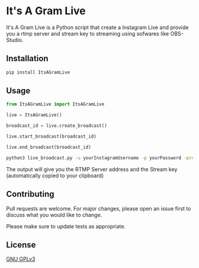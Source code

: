 # It's A Gram Live

It's A Gram Live is a Python script that create a Instagram Live and provide you a rtmp server and stream key to streaming using sofwares like OBS-Studio.

## Installation

```bash
pip install ItsAGramLive
```
## Usage

```python
from ItsAGramLive import ItsAGramLive

live = ItsAGramLive()

broadcast_id = live.create_broadcast()

live.start_broadcast(broadcast_id)

live.end_broadcast(broadcast_id)
```

```bash
python3 live_broadcast.py -u yourInstagramUsername -p yourPassword -proxy user:password@ip:port -share True
```

The output will give you the RTMP Server address and the Stream key (automatically copied to your clipboard)

## Contributing
Pull requests are welcome. For major changes, please open an issue first to discuss what you would like to change.

Please make sure to update tests as appropriate.

## License
[ GNU GPLv3 ](https://choosealicense.com/licenses/gpl-3.0/)